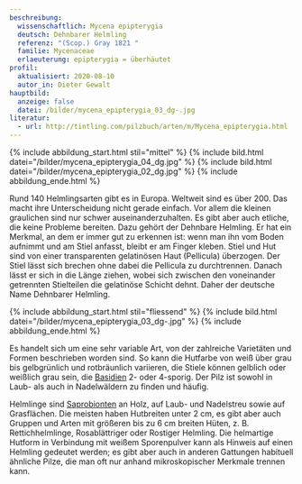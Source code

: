 ```yaml
---
beschreibung:
  wissenschaftlich: Mycena epipterygia
  deutsch: Dehnbarer Helmling
  referenz: "(Scop.) Gray 1821 "
  familie: Mycenaceae
  erlaeuterung: epipterygia = überhäutet
profil:
  aktualisiert: 2020-08-10
  autor_in: Dieter Gewalt
hauptbild:
  anzeige: false
  datei: /bilder/mycena_epipterygia_03_dg-.jpg
literatur:
  - url: http://tintling.com/pilzbuch/arten/m/Mycena_epipterygia.html
---
```

{% include abbildung_start.html stil="mittel" %}
{% include bild.html datei="/bilder/mycena_epipterygia_04_dg.jpg" %}
{% include bild.html datei="/bilder/mycena_epipterygia_02_dg.jpg" %}
{% include abbildung_ende.html %}

Rund 140 Helmlingsarten gibt es in Europa. Weltweit sind es über 200. Das macht ihre Unterscheidung nicht gerade einfach. Vor allem die kleinen graulichen sind nur schwer auseinanderzuhalten. Es gibt aber auch etliche, die keine Probleme bereiten. Dazu gehört der Dehnbare Helmling. Er hat ein Merkmal, an dem er immer gut zu erkennen ist: wenn man ihn vom Boden aufnimmt und am Stiel anfasst, bleibt er am Finger kleben. Stiel und Hut sind von einer transparenten gelatinösen Haut (Pellicula) überzogen. Der Stiel lässt sich brechen ohne dabei die Pellicula zu durchtrennen. Danach lässt er sich in die Länge ziehen, wobei sich zwischen den voneinander getrennten Stielteilen die gelatinöse Schicht dehnt. Daher der deutsche Name Dehnbarer Helmling.

{% include abbildung_start.html stil="fliessend" %}
{% include bild.html datei="/bilder/mycena_epipterygia_03_dg-.jpg" %}
{% include abbildung_ende.html %}

Es handelt sich um eine sehr variable Art, von der zahlreiche Varietäten und Formen beschrieben worden sind. So kann die Hutfarbe von weiß über grau bis gelbgrünlich und rotbräunlich variieren, die Stiele können gelblich oder weißlich grau sein, die [Basidien](Basidien "Glossar") 2- oder 4-sporig. Der Pilz ist sowohl in Laub- als auch in Nadelwäldern zu finden und häufig.

Helmlinge sind [Saprobionten](Saprobionten "Glossar") an Holz, auf Laub- und Nadelstreu sowie auf Grasflächen. Die meisten haben Hutbreiten unter 2 cm, es gibt aber auch Gruppen und Arten mit größeren bis zu 6 cm breiten Hüten, z. B. Rettichhelmlinge, Rosablättriger oder Rostiger Helmling. Die helmartige Hutform in Verbindung mit weißem Sporenpulver kann als Hinweis auf einen Helmling gedeutet werden; es gibt aber auch in anderen Gattungen habituell ähnliche Pilze, die man oft nur anhand mikroskopischer Merkmale trennen kann.